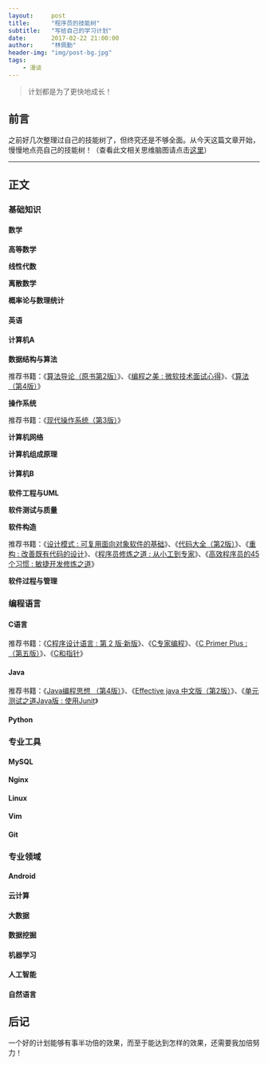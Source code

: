 ```yaml
---
layout:     post
title:      "程序员的技能树"
subtitle:   "写给自己的学习计划"
date:       2017-02-22 21:00:00
author:     "林佩勤"
header-img: "img/post-bg.jpg"
tags:
    - 漫谈
---
```


> 计划都是为了更快地成长！


## 前言

之前好几次整理过自己的技能树了，但终究还是不够全面。从今天这篇文章开始，慢慢地点亮自己的技能树！（查看此文相关思维脑图请点击[这里](http://naotu.baidu.com/file/7dcfca082848df0c6686bb395e9b911e?token=d8b3269791940e16)）

---

## 正文

### 基础知识

#### 数学

**高等数学**

**线性代数**

**离散数学**

**概率论与数理统计**

#### 英语

#### 计算机A

**数据结构与算法**

推荐书籍：《[算法导论（原书第2版）](https://book.douban.com/subject/1885170/)》、《[编程之美 : 微软技术面试心得](https://book.douban.com/subject/3004255/)》、《[算法（第4版）](https://book.douban.com/subject/19952400/)》

**操作系统**

推荐书籍：《[现代操作系统（第3版）](https://book.douban.com/subject/3852290/)》

**计算机网络**

**计算机组成原理**

#### 计算机B

**软件工程与UML**

**软件测试与质量**

**软件构造**

推荐书籍：《[设计模式 : 可复用面向对象软件的基础](https://book.douban.com/subject/1052241/)》、《[代码大全（第2版）](https://book.douban.com/subject/1477390/)》、《[重构 : 改善既有代码的设计](https://book.douban.com/subject/1229923/)》、《[程序员修炼之道 : 从小工到专家](https://book.douban.com/subject/1152111/)》、《[高效程序员的45个习惯 : 敏捷开发修炼之道](https://book.douban.com/subject/4164024/)》

**软件过程与管理**

### 编程语言

#### C语言

推荐书籍：《[C程序设计语言 : 第 2 版·新版](https://book.douban.com/subject/1139336/)》、《[C专家编程](https://book.douban.com/subject/2377310/)》、《[C Primer Plus : （第五版）](https://book.douban.com/subject/1240002/)》、《[C和指针](https://book.douban.com/subject/3012360/)》

#### Java

推荐书籍：《[Java编程思想 （第4版）](https://book.douban.com/subject/2130190/)》、《[Effective java 中文版（第2版）](https://book.douban.com/subject/3360807/)》、《[单元测试之道Java版 : 使用Junit](https://book.douban.com/subject/1239651/)》

#### Python

### 专业工具

#### MySQL

#### Nginx

#### Linux

#### Vim

#### Git

### 专业领域

#### Android

#### 云计算

#### 大数据

#### 数据挖掘

#### 机器学习

#### 人工智能

#### 自然语言

## 后记

一个好的计划能够有事半功倍的效果，而至于能达到怎样的效果，还需要我加倍努力！
